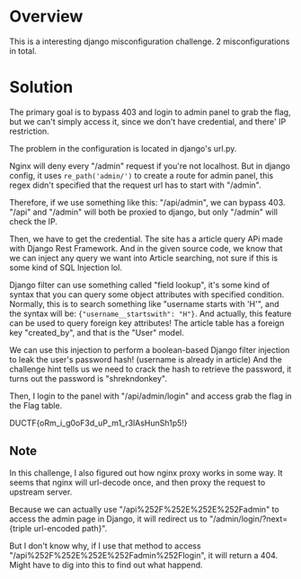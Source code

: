 # Overview
This is a interesting django misconfiguration challenge.
2 misconfigurations in total.

# Solution
The primary goal is to bypass 403 and login to admin panel to grab the flag, but we can't simply access it, since we don't have credential, and there' IP restriction.

The problem in the configuration is located in django's url.py.

Nginx will deny every "/admin" request if you're not localhost.
But in django config, it uses `re_path('admin/')` to create a route for admin panel, this regex didn't specified that the request url has to start with "/admin".

Therefore, if we use something like this: "/api/admin", we can bypass 403.
"/api" and "/admin" will both be proxied to django, but only "/admin" will check the IP.

Then, we have to get the credential.
The site has a article query APi made with Django Rest Framework.
And in the given source code, we know that we can inject any query we want into Article searching, not sure if this is some kind of SQL Injection lol.

Django filter can use something called "field lookup", it's some kind of syntax that you can query some object attributes with specified condition.
Normally, this is to search something like "username starts with 'H'", and the syntax will be: `{"username__startswith": "H"}`.
And actually, this feature can be used to query foreign key attributes!
The article table has a foreign key "created_by", and that is the "User" model.

We can use this injection to perform a boolean-based Django filter injection to leak the user's password hash! (username is already in article)
And the challenge hint tells us we need to crack the hash to retrieve the password, it turns out the password is "shrekndonkey".

Then, I login to the panel with "/api/admin/login" and access grab the flag in the Flag table.

DUCTF{oRm_i_g0oF3d_uP_m1_r3lAsHunSh1p5!}

## Note
In this challenge, I also figured out how nginx proxy works in some way.
It seems that nginx will url-decode once, and then proxy the request to upstream server.

Because we can actually use "/api%252F%252E%252E%252Fadmin" to access the admin page in Django, it will redirect us to "/admin/login/?next={triple url-encoded path}".

But I don't know why, if I use that method to access "/api%252F%252E%252E%252Fadmin%252Flogin", it will return a 404.
Might have to dig into this to find out what happend.
